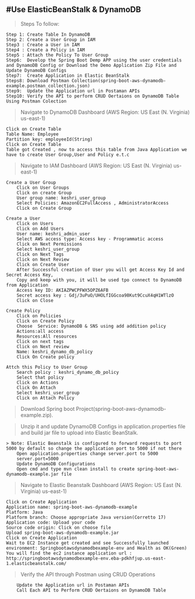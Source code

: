 #Use ElasticBeanStalk & DynamoDB
-----------------------------------------------------------------------------------------------------------------------------------------------------------------------

> Steps To follow: 
	
	Step 1: Create Table In DynamoDB
	Step 2: Create a User Group in IAM
	Step3 : Create a User in IAM
	Step4 : Create a Policy in IAM
	Step5 : Attach the Policy To User Group
	Step6:  Develop the Spring Boot Demp APP using the user credentials and DynamoDB Config or Download the Demo Application Zip File and Update DynamoDB Configs
	Step7:  Create Application in Elastic BeanStalk
	Steps8: Download Postman Collection(spring-boot-aws-dynamodb-example.postman_collection.json)
	Step9:  Update the Application url in Postaman APIs
	Step10: Verify the API to perform CRUD Oertaions on DynamoDB Table Using Postman Colection

> Navigate to DynamoDB Dashboard (AWS Region: US East (N. Virginia) us-east-1)
	
	Click on Create Table
	Table Name: Employee
	Partition key: employeeId(String)
	Click on Create Table
	Table got Created , now to access this table from Java Application we have to create User Group,User and Policy e.t.c

> Navigate to IAM Dashboard (AWS Region: US East (N. Virginia) us-east-1)
	
	Create a User Group
		Click on User Groups
		Click on create Group
		User group name: keshri_user_group
		Select Policies: AmazonEC2FullAccess , AdministratorAccess
		Click on Create Group
	
	Create a User
		Click on Users
		Click on Add Users
		User name: keshri_admin_user
		Select AWS access type: Access key - Programmatic access
		Click on Next Permissions
		Select keshri_user_group
		Click on Next Tags
		Click on Next Review
		Click on Create User
		After Successful creation of User you will get Access Key Id and Secret Access Key, 
		Copy and keep with you, it will be used tpo connect to DynamoDB from Application
		Access key ID: AKIAZPWCPFWX5OPZ6AFB
		Secret access key : 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
		Click on Close
	
	Create Policy
		Click on Policies
		Click on Create Policy
		Choose  Service: DynamoDB & SNS using add addition policy
		Actions:all access
		Resources:All resources
		Click on next tags
		Click on Next review
		Name: keshri_dynamo_db_policy
		Click On Create policy
	
	Attch this Policy to User Group
		Search policy : keshri_dynamo_db_policy
		Select that policy
		Click on Actions
		Click On Attach
		Select keshri_user_group
		Click on Attach Policy
			
> Download Spring boot Project(spring-boot-aws-dynamodb-example.zip). 

> Unzip it and update DynamoDB Configs in application.properties file and build jar file to upload into Elastic BeanStalk.
	
	> Note: Elastic Beanstalk is configured to forward requests to port 5000 by default so change the application port to 5000 if not there
		Open application.properties change server.port to 5000
		server.port=5000
		Update DynamoDB Configurations
		Open cmd and type mvn clean install to create spring-boot-aws-dynamodb-example.jar file
		
> Navigate to Elastic Beanstalk Dashboard (AWS Region: US East (N. Virginia) us-east-1)
	
	Click on Create Application
	Application name: spring-boot-aws-dynamodb-example
	Platform: Java
	Platform branch: Choose appropriate Java version(Corretto 17)
	Application code: Upload your code
	Source code origin: Click on choose file
	Upload spring-boot-aws-dynamodb-example.jar
	Click on Create Application
	Wait to EC2 Instance get created and see Successfully launched environment: Springbootawsdynamodbexample-env and Health as OK(Green)
	You will find the ec2 instance application url : http://springbootawsdynamodbexample-env.eba-pdkhfjup.us-east-1.elasticbeanstalk.com/
	
> Verify the API through Postman using CRUD Operations
		
		Update the Application url in Postaman APIs
		Call Each API to Perform CRUD Oertaions on DynamoDB Table
		
		

